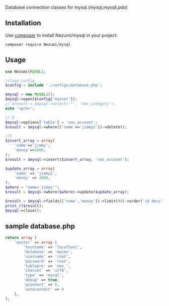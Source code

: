 Database connection classes for mysql.(mysql,mysqli,pdo)


## Installation

Use [composer](http://getcomposer.org) to install Nezumi/mysql in your project:
```
composer require Nezumi/mysql
```


## Usage
```php
use Nezumi\MySQLi;

//load config
$config = include './configs/database.php';

$mysql = new MySQLi();
$mysql->open($config['master']);
// $result = $mysql->select('*', 'cms_category');
echo '<pre>';

// D
$mysql->options['table'] = 'cms_account';
$result = $mysql->where(['name'=>'jimmy2'])->delete();

//C
$insert_array = array(
	'name'=>'jimmy',
	'money'=>1000,
);
$result = $mysql->insert($insert_array, 'cms_account');

$update_array = array(
	'name' => 'jimmy2',
	'money' => 2000,
);
$where = "name='jimmy'";
$result = $mysql->where($where)->update($update_array);

$result = $mysql->fields(['name','money'])->limit(99)->order('id desc')->group('name')->having('name=\'jimmy2\'')->select();
print_r($result);
$mysql->close();
```



## sample database.php 
```php
return array (
	'master' => array (
		'hostname' => 'localhost',
		'database' => 'mycms',
		'username' => 'root',
		'password' => 'root',
		'tablepre' => 'cms_',
		'charset' => 'utf8',
		'type' => 'mysql',
		'debug' => true,
		'pconnect' => 0,
		'autoconnect' => 0
	),
);

```
